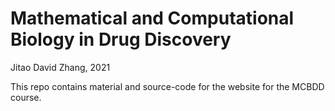 Mathematical and Computational Biology in Drug Discovery
===
Jitao David Zhang, 2021

This repo contains material and source-code for the website for the MCBDD
course.
